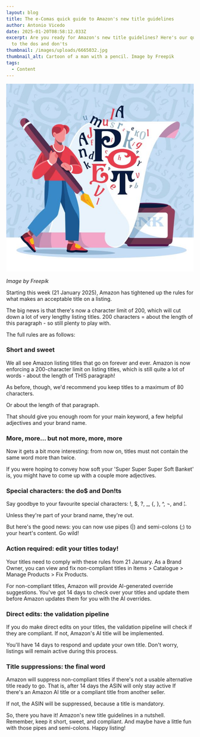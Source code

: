 ```yaml
---
layout: blog
title: The e-Comas quick guide to Amazon's new title guidelines
author: Antonio Vicedo
date: 2025-01-20T08:58:12.033Z
excerpt: Are you ready for Amazon's new title guidelines? Here's our quick guide
  to the dos and don'ts
thumbnail: /images/uploads/6665032.jpg
thumbnail_alt: Cartoon of a man with a pencil. Image by Freepik
tags:
  - Content
---
```

<!--StartFragment-->

![Cartoon of a man with a pencil](/images/uploads/freepik.jpg "Cartoon of a man with a pencil")

*I﻿mage by Freepik*

Starting this week (21 January 2025), Amazon has tightened up the rules for what makes an acceptable title on a listing. 

The big news is that there's now a character limit of 200, which will cut down a lot of very lengthy listing titles. 200 characters = about the length of this paragraph - so still plenty to play with.

The full rules are as follows:

### Short and sweet

We all see Amazon listing titles that go on forever and ever. Amazon is now enforcing a 200-character limit on listing titles, which is still quite a lot of words - about the length of THIS paragraph!

As before, though, we'd recommend you keep titles to a maximum of 80 characters. 

Or about the length of that paragraph. 

That should give you enough room for your main keyword, a few helpful adjectives and your brand name. 

### More, more… but not more, more, more

Now it gets a bit more interesting: from now on, titles must not contain the same word more than twice. 

If you were hoping to convey how soft your 'Super Super Super Soft Banket' is, you might have to come up with a couple more adjectives.

### Special characters: the do$ and Don!ts

Say goodbye to your favourite special characters: !, $, ?, _, {, }, ^, ¬, and ¦. 

Unless they're part of your brand name, they're out. 

But here's the good news: you can now use pipes (|) and semi-colons (;) to your heart's content. Go wild! 

### Action required: edit your titles today!

Your titles need to comply with these rules from 21 January. As a Brand Owner, you can view and fix non-compliant titles in Items > Catalogue > Manage Products > Fix Products.

For non-compliant titles, Amazon will provide AI-generated override suggestions. You've got 14 days to check over your titles and update them before Amazon updates them for you with the AI overrides. 

### Direct edits: the validation pipeline

If you do make direct edits on your titles, the validation pipeline will check if they are compliant. If not, Amazon's AI title will be implemented.

You'll have 14 days to respond and update your own title. Don't worry, listings will remain active during this process.

### Title suppressions: the final word

Amazon will suppress non-compliant titles if there's not a usable alternative title ready to go. That is, after 14 days the ASIN will only stay active If there's an Amazon AI title or a compliant title from another seller. 

If not, the ASIN will be suppressed, because a title is mandatory.

So, there you have it! Amazon's new title guidelines in a nutshell. Remember, keep it short, sweet, and compliant. And maybe have a little fun with those pipes and semi-colons. Happy listing!

<!--EndFragment-->